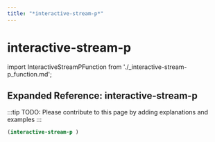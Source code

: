 ```yaml
---
title: "*interactive-stream-p*"
---
```


# interactive-stream-p

import InteractiveStreamPFunction from './_interactive-stream-p_function.md';

<InteractiveStreamPFunction />

## Expanded Reference: interactive-stream-p

:::tip
TODO: Please contribute to this page by adding explanations and examples
:::

```lisp
(interactive-stream-p )
```
